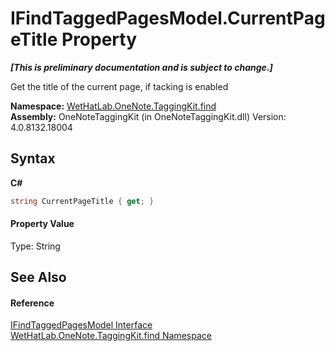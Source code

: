 # IFindTaggedPagesModel.CurrentPageTitle Property 
 _**\[This is preliminary documentation and is subject to change.\]**_

Get the title of the current page, if tacking is enabled

**Namespace:**&nbsp;<a href="0e3a8efd-07d2-1709-b1cd-709153222081">WetHatLab.OneNote.TaggingKit.find</a><br />**Assembly:**&nbsp;OneNoteTaggingKit (in OneNoteTaggingKit.dll) Version: 4.0.8132.18004

## Syntax

**C#**<br />
``` C#
string CurrentPageTitle { get; }
```


#### Property Value
Type: String

## See Also


#### Reference
<a href="bbd40eb0-67c9-f321-753a-26d6f6916565">IFindTaggedPagesModel Interface</a><br /><a href="0e3a8efd-07d2-1709-b1cd-709153222081">WetHatLab.OneNote.TaggingKit.find Namespace</a><br />
